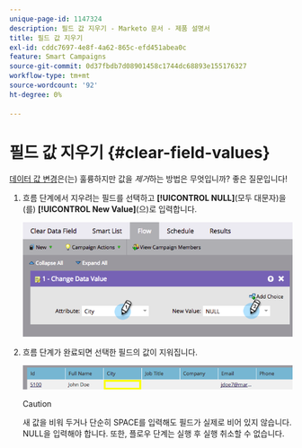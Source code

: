 ```yaml
---
unique-page-id: 1147324
description: 필드 값 지우기 - Marketo 문서 - 제품 설명서
title: 필드 값 지우기
exl-id: cddc7697-4e8f-4a62-865c-efd451abea0c
feature: Smart Campaigns
source-git-commit: 0d37fbdb7d08901458c1744dc68893e155176327
workflow-type: tm+mt
source-wordcount: '92'
ht-degree: 0%

---
```


# 필드 값 지우기 {#clear-field-values}

[데이터 값 변경](/help/marketo/product-docs/core-marketo-concepts/smart-campaigns/flow-actions/change-data-value.md)은(는) 훌륭하지만 값을 _제거_&#x200B;하는 방법은 무엇입니까? 좋은 질문입니다!

1. 흐름 단계에서 지우려는 필드를 선택하고 **[!UICONTROL NULL]**(모두 대문자)을(를) **[!UICONTROL New Value]**(으)로 입력합니다.

   ![](assets/clear-field-values-1.png)

1. 흐름 단계가 완료되면 선택한 필드의 값이 지워집니다.

   ![](assets/clear-field-values-2.png)

   >[!CAUTION]
   >
   >새 값을 비워 두거나 단순히 SPACE를 입력해도 필드가 실제로 비어 있지 않습니다. NULL을 입력해야 합니다. 또한, 플로우 단계는 실행 후 실행 취소할 수 없습니다.
